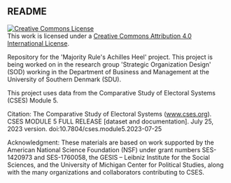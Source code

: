 ## README

<a rel="license" href="http://creativecommons.org/licenses/by/4.0/"><img alt="Creative Commons License" style="border-width:0" src="https://i.creativecommons.org/l/by/4.0/88x31.png"/></a><br />This work is licensed under a <a rel="license" href="http://creativecommons.org/licenses/by/4.0/">Creative Commons Attribution 4.0 International License</a>.


Repository for the 'Majority Rule's Achilles Heel' project. 
This project is being worked on in the research group 'Strategic Organization Design' (SOD) working in the Department of Business and Management at the University of Southern Denmark (SDU).

This project uses data from the Comparative Study of Electoral Systems (CSES) Module 5.

Citation:
The Comparative Study of Electoral Systems (www.cses.org). CSES MODULE 5 FULL RELEASE [dataset and documentation]. July 25, 2023 version. doi:10.7804/cses.module5.2023-07-25

Acknowledgment:
These materials are based on work supported by the American National Science Foundation (NSF) under grant numbers SES-1420973 and SES-1760058, the GESIS – Leibniz Institute for the Social Sciences, and the University of Michigan Center for Political Studies, along with the many organizations and collaborators contributing to CSES.